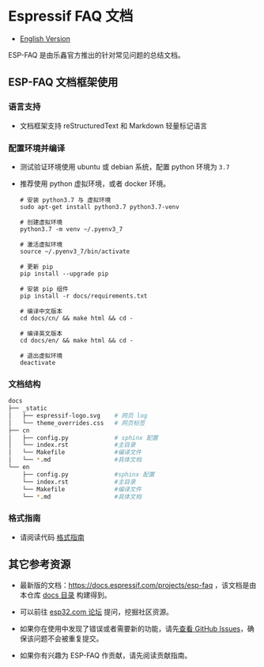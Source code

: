 # Espressif FAQ 文档

* [English Version](./README.md)
  
ESP-FAQ 是由乐鑫官方推出的针对常见问题的总结文档。

## ESP-FAQ 文档框架使用

### 语言支持

* 文档框架支持 reStructuredText 和 Markdown 轻量标记语言

### 配置环境并编译

* 测试验证环境使用 ubuntu 或 debian 系统，配置 python 环境为 `3.7`
* 推荐使用 python 虚拟环境，或者 docker 环境。
  
  ``` shell
  # 安装 python3.7 与 虚拟环境
  sudo apt-get install python3.7 python3.7-venv

  # 创建虚拟环境
  python3.7 -m venv ~/.pyenv3_7

  # 激活虚拟环境
  source ~/.pyenv3_7/bin/activate

  # 更新 pip
  pip install --upgrade pip
  
  # 安装 pip 组件
  pip install -r docs/requirements.txt
  
  # 编译中文版本
  cd docs/cn/ && make html && cd -

  # 编译英文版本
  cd docs/en/ && make html && cd -

  # 退出虚拟环境
  deactivate

  ```

### 文档结构

``` bash
docs
├── _static
│   ├── espressif-logo.svg    # 网页 log
│   └── theme_overrides.css   # 网页标签
├── cn
│   ├── config.py             # sphinx 配置
│   └── index.rst             #主目录
│   └── Makefile              #编译文件
│   └── *.md                  #具体文档
└── en
    ├── config.py             #sphinx 配置
    └── index.rst             #主目录
    └── Makefile              #编译文件
    └── *.md                  #具体文档
```

### 格式指南

* 请阅读代码 [格式指南](docs/README_CN.md)

## 其它参考资源

* 最新版的文档：https://docs.espressif.com/projects/esp-faq ，该文档是由本仓库 [docs 目录](docs) 构建得到。

* 可以前往 [esp32.com 论坛](https://esp32.com/) 提问，挖掘社区资源。

* 如果你在使用中发现了错误或者需要新的功能，请先[查看 GitHub Issues](https://github.com/espressif/esp-faq/issues)，确保该问题不会被重复提交。
* 如果你有兴趣为 ESP-FAQ 作贡献，请先阅读贡献指南。
